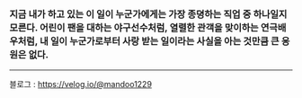 ### 지금 내가 하고 있는 이 일이 누군가에게는 가장 종뎡하는 직업 중 하나일지 모른다. 어린이 팬을 대하는 야구선수처럼, 열렬한 관객을 맞이하는 연극배우처럼, 내 일이 누군가로부터 사랑 받는 일이라는 사실을 아는 것만큼 큰 응원은 없다.

<!--
**mandoo1229/mandoo1229** is a ✨ _special_ ✨ repository because its `README.md` (this file) appears on your GitHub profile.

Here are some ideas to get you started:

- 🔭 I’m currently working on ...
- 🌱 I’m currently learning ...
- 👯 I’m looking to collaborate on ...
- 🤔 I’m looking for help with ...
- 💬 Ask me about ...
- 📫 How to reach me: ...
- 😄 Pronouns: ...
- ⚡ Fun fact: ...
-->


---
<!--
[![Solved.ac Profile](http://mazassumnida.wtf/api/generate_badge?boj=mandoo1229)](https://solved.ac/mandoo1229)
-->

블로그 : https://velog.io/@mandoo1229
